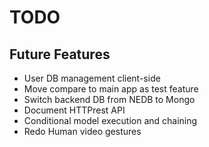# TODO

## Future Features

- User DB management client-side
- Move compare to main app as test feature
- Switch backend DB from NEDB to Mongo
- Document HTTPrest API
- Conditional model execution and chaining
- Redo Human video gestures
